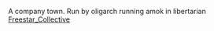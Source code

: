 A company town. Run by oligarch running amok in libertarian [Freestar_Collective](../Factions/Freestar_Collective.md)